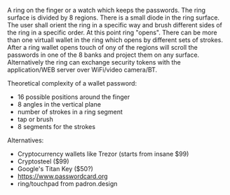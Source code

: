 A ring on the finger or a watch which keeps the passwords. The ring surface is divided by 8 regions. There is a small diode 
in the ring surface. The user shall orient the ring in a specific way and brush different sides of the ring 
in a specific order. At this point ring "opens". There can be more than one virtuall wallet in the ring which opens 
by different 
sets of strokes. After a ring wallet opens touch of ony of the regions will scroll the passwords in 
one of the 8 banks and project them on any surface. Alternatively the ring can exchange security tokens with the application/WEB server over WiFi/video camera/BT.


Theoretical complexity of a wallet password:

*  16 possible positions around the finger 
*  8 angles in the vertical plane 
*  number of strokes in a ring segment
*  tap or brush
*  8 segments for the strokes


Alternatives:

*  Cryptocurrency wallets like Trezor (starts from insane $99)
*  Cryptosteel ($99)
* Google's  Titan Key ($50?)
* https://www.passwordcard.org
* ring/touchpad from padron.design 

